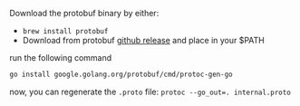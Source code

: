 Download the protobuf binary by either:
- `brew install protobuf`
- Download from protobuf [github release](https://github.com/protocolbuffers/protobuf/releases/tag/v3.17.3) and place in your $PATH


run the following command
```sh
go install google.golang.org/protobuf/cmd/protoc-gen-go
```

now, you can regenerate the `.proto` file: `protoc --go_out=. internal.proto`
